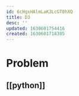 ```yaml
---
id: 6cHgxHAlmLaKJLcGT0hXQ
title: D3
desc: ''
updated: 1630601754416
created: 1630601718305
---
```


# Problem

## [[python]]

